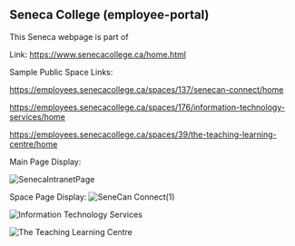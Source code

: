 ## Seneca College (employee-portal)

This Seneca webpage is part of 


Link: https://www.senecacollege.ca/home.html

Sample Public Space Links: 

https://employees.senecacollege.ca/spaces/137/senecan-connect/home

https://employees.senecacollege.ca/spaces/176/information-technology-services/home

https://employees.senecacollege.ca/spaces/39/the-teaching-learning-centre/home

Main Page Display: 

![SenecaIntranetPage](https://user-images.githubusercontent.com/15988182/120354578-8bd65e00-c2d0-11eb-9c41-2ce3fe8477f6.png)

Space Page Display:
![SeneCan Connect(1)](https://user-images.githubusercontent.com/15988182/120358694-c93cea80-c2d4-11eb-839c-8888d9cfffbb.png)

![Information Technology Services](https://user-images.githubusercontent.com/15988182/120358703-cc37db00-c2d4-11eb-9f83-ed2e0d20bc56.png)

![The Teaching   Learning Centre](https://user-images.githubusercontent.com/15988182/120358944-1b7e0b80-c2d5-11eb-9437-56cc157d6edd.png)


